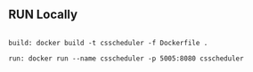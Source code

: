 ## RUN Locally

```buildoutcfg
 
build: docker build -t csscheduler -f Dockerfile .

run: docker run --name csscheduler -p 5005:8080 csscheduler




```
